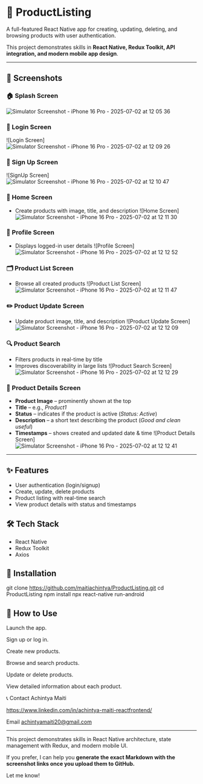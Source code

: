 # 🛒 ProductListing
A full-featured React Native app for creating, updating, deleting, and browsing products with user authentication.

This project demonstrates skills in **React Native, Redux Toolkit, API integration, and modern mobile app design**.

---

## 📸 Screenshots

### 🏠 Splash Screen
![Simulator Screenshot - iPhone 16 Pro - 2025-07-02 at 12 05 36](https://github.com/user-attachments/assets/9dbf1221-64bc-4e32-a120-c6b7ec5baa6e)

### 🔑 Login Screen
![Login Screen] ![Simulator Screenshot - iPhone 16 Pro - 2025-07-02 at 12 09 26](https://github.com/user-attachments/assets/b0ed1cb2-2a25-49a8-a472-0f9b4b9e0838)

### 📝 Sign Up Screen
![SignUp Screen] ![Simulator Screenshot - iPhone 16 Pro - 2025-07-02 at 12 10 47](https://github.com/user-attachments/assets/193e37cc-152e-4dc8-a015-dad216b3d4d0)

### 🏡 Home Screen
- Create products with image, title, and description
  ![Home Screen] ![Simulator Screenshot - iPhone 16 Pro - 2025-07-02 at 12 11 30](https://github.com/user-attachments/assets/80f94549-fa96-4394-a075-1472ae7d566a)

### 👤 Profile Screen
- Displays logged-in user details
  ![Profile Screen] ![Simulator Screenshot - iPhone 16 Pro - 2025-07-02 at 12 12 52](https://github.com/user-attachments/assets/52d60ada-1641-45dc-aad9-529fd6f30a75)

### 🗂 Product List Screen
- Browse all created products
  ![Product List Screen] ![Simulator Screenshot - iPhone 16 Pro - 2025-07-02 at 12 11 47](https://github.com/user-attachments/assets/c04fdb20-6af8-4aa1-851a-fd8ab092266a)

### ✏️ Product Update Screen
- Update product image, title, and description
  ![Product Update Screen] ![Simulator Screenshot - iPhone 16 Pro - 2025-07-02 at 12 12 09](https://github.com/user-attachments/assets/70ee0860-ced8-488e-9ba7-b63fe508be7d)

### 🔍 Product Search
- Filters products in real-time by title
- Improves discoverability in large lists
  ![Product Search Screen] ![Simulator Screenshot - iPhone 16 Pro - 2025-07-02 at 12 12 29](https://github.com/user-attachments/assets/b2ec427d-63ba-445d-be67-416e4a8c2abc)

### 📄 Product Details Screen
- **Product Image** – prominently shown at the top
- **Title** – e.g., *Product1*
- **Status** – indicates if the product is active (*Status: Active*)
- **Description** – a short text describing the product (*Good and clean useful*)
- **Timestamps** – shows created and updated date & time
  ![Product Details Screen] ![Simulator Screenshot - iPhone 16 Pro - 2025-07-02 at 12 12 41](https://github.com/user-attachments/assets/2dce0e5e-0a89-4af4-aaa7-110997956dde)

---
## ✨ Features
- User authentication (login/signup)
- Create, update, delete products
- Product listing with real-time search
- View product details with status and timestamps

## 🛠 Tech Stack
- React Native
- Redux Toolkit
- Axios

## 🚀 Installation
git clone https://github.com/maitiachintya/ProductListing.git
cd ProductListing
npm install
npx react-native run-android

## 🚀 How to Use
Launch the app.

Sign up or log in.

Create new products.

Browse and search products.

Update or delete products.

View detailed information about each product.


📞 Contact
Achintya Maiti

https://www.linkedin.com/in/achintya-maiti-reactfrontend/

Email
achintyamaiti20@gmail.com

---
This project demonstrates skills in React Native architecture, state management with Redux, and modern mobile UI.

If you prefer, I can help you **generate the exact Markdown with the screenshot links once you upload them to GitHub.**

Let me know!
